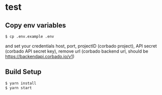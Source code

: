 # test

## Copy env variables

```bash
$ cp .env.example .env
```

and set your credentials host, port, projectID (corbado project), API secret (corbado API secret key), remove url (corbado backend url, should be https://backendapi.corbado.io/v1)

## Build Setup

```bash
$ yarn install
$ yarn start
```
